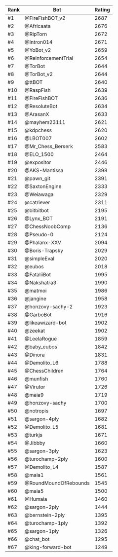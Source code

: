 Rank|Bot|Rating
---|---|---
#1|@FireFishBOT_v2|2687
#2|@Africaata|2676
#3|@RipTorn|2672
#4|@Intron014|2671
#5|@YoBot_v2|2659
#6|@ReinforcementTrial|2654
#7|@TorBot|2644
#8|@TorBot_v2|2644
#9|@ttBOT|2640
#10|@RaspFish|2639
#11|@FireFishBOT|2636
#12|@ResoluteBot|2634
#13|@ArasanX|2633
#14|@mayhem23111|2621
#15|@kdpchess|2620
#16|@LBOT007|2602
#17|@Mr_Chess_Berserk|2583
#18|@ELO_1500|2464
#19|@expositor|2446
#20|@AKS-Mantissa|2398
#21|@pawn_git|2391
#22|@SaxtonEngine|2333
#23|@Weiawaga|2329
#24|@catriever|2311
#25|@bitbitbot|2195
#26|@Lynx_BOT|2191
#27|@ChessNoobComp|2136
#28|@Pseudo-0|2124
#29|@Phalanx-XXV|2094
#30|@Boris-Trapsky|2029
#31|@simpleEval|2020
#32|@eubos|2018
#33|@FataliiBot|1995
#34|@Nakshatra3|1990
#35|@matmoi|1986
#36|@jangine|1958
#37|@honzovy-sachy-2|1923
#38|@GarboBot|1916
#39|@likeawizard-bot|1902
#40|@zeekat|1902
#41|@LeelaRogue|1859
#42|@baby_eubos|1842
#43|@Dinora|1831
#44|@Demolito_L6|1788
#45|@ChessChildren|1764
#46|@munfish|1760
#47|@Virutor|1726
#48|@maia9|1719
#49|@honzovy-sachy|1700
#50|@notropis|1697
#51|@sargon-4ply|1682
#52|@Demolito_L5|1681
#53|@turkjs|1671
#54|@Jibbby|1660
#55|@sargon-3ply|1623
#56|@turochamp-2ply|1600
#57|@Demolito_L4|1587
#58|@maia1|1561
#59|@RoundMoundOfRebounds|1545
#60|@maia5|1500
#61|@Humaia|1460
#62|@sargon-2ply|1444
#63|@bernstein-2ply|1395
#64|@turochamp-1ply|1392
#65|@sargon-1ply|1326
#66|@chat_bot|1295
#67|@king-forward-bot|1249

